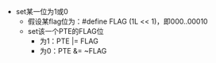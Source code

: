 - set某一位为1或0
  - 假设某flag位为：#define FLAG (1L << 1)，即000..00010
  - set该一个PTE的FLAG位
    - 为1：PTE |= FLAG
    - 为0：PTE &= ~FLAG